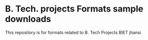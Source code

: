 # B. Tech. projects Formats sample downloads 
This repository is for formats related to B. Tech Projects BIET jhansi
